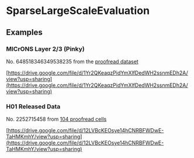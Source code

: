 # SparseLargeScaleEvaluation

## Examples

### MICrONS Layer 2/3 (Pinky)

No. 648518346349538235 from the [proofread dataset](https://www.microns-explorer.org/phase1)

[https://drive.google.com/file/d/1Yr2QKeaqzPidYmXlfDedWH2ssnmEDh2A/view?usp=sharing](https://drive.google.com/file/d/1Yr2QKeaqzPidYmXlfDedWH2ssnmEDh2A/view?usp=sharing)

### H01 Released Data

No. 2252715458 from [104 proofread cells](https://h01-release.storage.googleapis.com/data.html)

[https://drive.google.com/file/d/12LVBcKEOsye14hCNRBFWDwE-TaHMKmhY/view?usp=sharing](https://drive.google.com/file/d/12LVBcKEOsye14hCNRBFWDwE-TaHMKmhY/view?usp=sharing)
